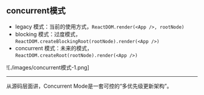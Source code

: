 ## concurrent模式

- legacy 模式：当前的使用方式，`ReactDOM.render(<App />, rootNode)`
- blocking 模式：过度模式，`ReactDOM.createBlockingRoot(rootNode).render(<App />)`
- concurrent 模式：未来的模式，`ReactDOM.createRoot(rootNode).render(<App />)`

![./images/concurrent模式-1.png]

---
从源码层面讲，Concurrent Mode是一套可控的“多优先级更新架构”。
